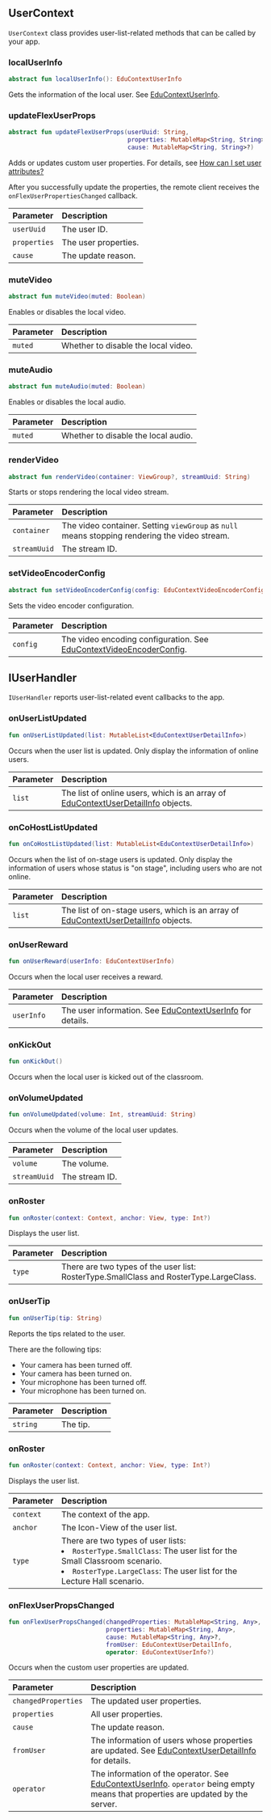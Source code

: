 ## UserContext

`UserContext` class provides user-list-related methods that can be called by your app.

### localUserInfo

```kotlin
abstract fun localUserInfo(): EduContextUserInfo
```

Gets the information of the local user. See [EduContextUserInfo](/en/agora-class/edu_context_api_ref_android_type_def?platform=Android#educontextuserinfo).

### updateFlexUserProps

```kotlin
abstract fun updateFlexUserProps(userUuid: String,
                                 properties: MutableMap<String, String>,
                                 cause: MutableMap<String, String>?)
```

Adds or updates custom user properties. For details, see [How can I set user attributes? ](/en/agora-class/faq/agora_class_custom_properties)

After you successfully update the properties, the remote client receives the `onFlexUserPropertiesChanged` callback.

| Parameter | Description |
| :----------- | :--------- |
| `userUuid` | The user ID. |
| `properties` | The user properties. |
| `cause` | The update reason. |

### muteVideo

```kotlin
abstract fun muteVideo(muted: Boolean)
```

Enables or disables the local video.

| Parameter | Description |
| :------ | :----------------- |
| `muted` | Whether to disable the local video. |

### muteAudio

```kotlin
abstract fun muteAudio(muted: Boolean)
```

Enables or disables the local audio.

| Parameter | Description |
| :------ | :----------------- |
| `muted` | Whether to disable the local audio. |

### renderVideo

```kotlin
abstract fun renderVideo(container: ViewGroup?, streamUuid: String)
```

Starts or stops rendering the local video stream.

| Parameter | Description |
| :----------- | :----------------------------------------------------- |
| `container` | The video container. Setting `viewGroup` as `null` means stopping rendering the video stream. |
| `streamUuid` | The stream ID. |

### setVideoEncoderConfig

```kotlin
abstract fun setVideoEncoderConfig(config: EduContextVideoEncoderConfig)
```

Sets the video encoder configuration.

| Parameter | Description |
| :------- | :----------------------------------------------------------- |
| `config` | The video encoding configuration. See [EduContextVideoEncoderConfig](/en/agora-class/edu_context_api_ref_android_type_def?platform=Android#educontextvideoencoderconfig). |

## IUserHandler

`IUserHandler` reports user-list-related event callbacks to the app.

### onUserListUpdated

```kotlin
fun onUserListUpdated(list: MutableList<EduContextUserDetailInfo>)
```

Occurs when the user list is updated. Only display the information of online users.

| Parameter | Description |
| :----- | :----------------------------------------------------------- |
| `list` | The list of online users, which is an array of [EduContextUserDetailInfo](/en/agora-class/edu_context_api_ref_android_type_def?platform=Android#educontextuserdetailinfo) objects. |

### onCoHostListUpdated

```kotlin
fun onCoHostListUpdated(list: MutableList<EduContextUserDetailInfo>)
```

Occurs when the list of on-stage users is updated. Only display the information of users whose status is "on stage", including users who are not online.

| Parameter | Description |
| :----- | :----------------------------------------------------------- |
| `list` | The list of on-stage users, which is an array of [EduContextUserDetailInfo](/en/agora-class/edu_context_api_ref_android_type_def?platform=Android#educontextuserdetailinfo) objects. |

### onUserReward

```kotlin
fun onUserReward(userInfo: EduContextUserInfo)
```

Occurs when the local user receives a reward.

| Parameter | Description |
| :--------- | :----------------------------------------------------------- |
| `userInfo` | The user information. See [EduContextUserInfo](/en/agora-class/edu_context_api_ref_android_type_def?platform=Android#educontextuserinfo) for details. |

### onKickOut

```kotlin
fun onKickOut()
```

Occurs when the local user is kicked out of the classroom.

### onVolumeUpdated

```kotlin
fun onVolumeUpdated(volume: Int, streamUuid: String)
```

Occurs when the volume of the local user updates.

| Parameter | Description |
| :----------- | :------ |
| `volume` | The volume. |
| `streamUuid` | The stream ID. |

### onRoster

```kotlin
fun onRoster(context: Context, anchor: View, type: Int?)
```

Displays the user list.

| Parameter | Description |
| :----- | :----------------------------------------------------------- |
| `type` | There are two types of the user list: RosterType.SmallClass and RosterType.LargeClass. |

### onUserTip

```kotlin
fun onUserTip(tip: String)
```

Reports the tips related to the user.

There are the following tips:

- Your camera has been turned off.
- Your camera has been turned on.
- Your microphone has been turned off.
- Your microphone has been turned on.

| Parameter | Description |
| :------- | :--------- |
| `string` | The tip. |

### onRoster

```kotlin
fun onRoster(context: Context, anchor: View, type: Int?)
```

Displays the user list.

| Parameter | Description |
| :-------- | :----------------------------------------------------------- |
| `context` | The context of the app. |
| `anchor` | The Icon-View of the user list. |
| `type` | There are two types of user lists:<li>`RosterType.SmallClass`: The user list for the Small Classroom scenario.<li>`RosterType.LargeClass`: The user list for the Lecture Hall scenario. |

### onFlexUserPropsChanged

```kotlin
fun onFlexUserPropsChanged(changedProperties: MutableMap<String, Any>,
                           properties: MutableMap<String, Any>,
                           cause: MutableMap<String, Any>?,
                           fromUser: EduContextUserDetailInfo,
                           operator: EduContextUserInfo?)
```

Occurs when the custom user properties are updated.

| Parameter | Description |
| :------------------ | :----------------------------------------------------------- |
| `changedProperties` | The updated user properties. |
| `properties` | All user properties. |
| `cause` | The update reason. |
| `fromUser` | The information of users whose properties are updated. See [EduContextUserDetailInfo](/en/agora-class/edu_context_api_ref_android_type_def?platform=Android#educontextuserdetailinfo) for details. |
| `operator` | The information of the operator. See [EduContextUserInfo](/en/agora-class/edu_context_api_ref_android_type_def?platform=Android#educontextuserinfo). `operator` being empty means that properties are updated by the server. |

